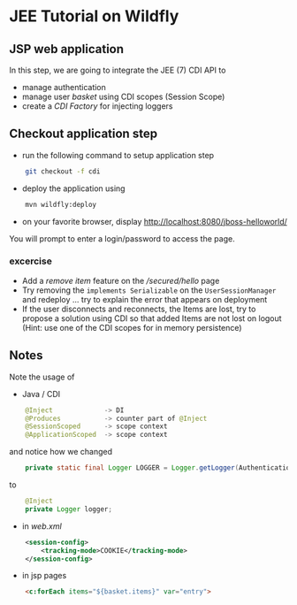 # JEE Tutorial on Wildfly

## JSP web application
In this step, we are going to integrate the JEE (7) CDI API to 
- manage authentication
- manage user _basket_ using CDI scopes (Session Scope) 
- create a _CDI Factory_ for injecting loggers

## Checkout application step
* run the following command to setup application step
```sh
	git checkout -f cdi
```
* deploy the application using
```sh
	mvn wildfly:deploy
```
* on your favorite browser, display [http://localhost:8080/jboss-helloworld/](http://localhost:8080/jboss-helloworld/)

You will prompt to enter a login/password to access the page.

### excercise
* Add a _remove item_ feature on the _/secured/hello_ page
* Try removing the `implements Serializable` on the `UserSessionManager` and redeploy ... try to explain the error that appears on deployment
* If the user disconnects and reconnects, the Items are lost, try to propose a solution using CDI so that added Items are not lost on logout (Hint: use one of the CDI scopes for in memory persistence)

## Notes
Note the usage of

* Java / CDI
```java
	@Inject				-> DI
	@Produces			-> counter part of @Inject
	@SessionScoped		-> scope context
	@ApplicationScoped	-> scope context
```
and notice how we changed
```java
	private static final Logger LOGGER = Logger.getLogger(AuthenticationFilter.class.getName());
```
to
```java
	@Inject
	private Logger logger;
```

* in _web.xml_
```xml
	<session-config>
		<tracking-mode>COOKIE</tracking-mode>
	</session-config>
```

* in jsp pages
```html
	<c:forEach items="${basket.items}" var="entry">	
```
